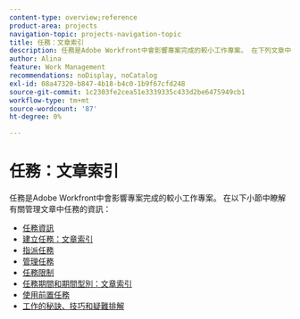 ```yaml
---
content-type: overview;reference
product-area: projects
navigation-topic: projects-navigation-topic
title: 任務：文章索引
description: 任務是Adobe Workfront中會影響專案完成的較小工作專案。 在下列文章中瞭解關於管理工作的資訊。
author: Alina
feature: Work Management
recommendations: noDisplay, noCatalog
exl-id: 08a47320-b847-4b18-b4c0-1b9f67cfd248
source-git-commit: 1c2303fe2cea51e3339335c433d2be6475949cb1
workflow-type: tm+mt
source-wordcount: '87'
ht-degree: 0%

---
```


# 任務：文章索引

<!--Audited: 01/2024-->

任務是Adobe Workfront中會影響專案完成的較小工作專案。 在以下小節中瞭解有關管理文章中任務的資訊：

* [任務資訊](../../manage-work/tasks/task-information/task-information.md)
* [建立任務：文章索引](../../manage-work/tasks/create-tasks/create-tasks-overview-1.md)
* [指派任務](../../manage-work/tasks/assign-tasks/assign-tasks-1.md)
* [管理任務](../../manage-work/tasks/manage-tasks/manage-tasks.md)
* [任務限制](../../manage-work/tasks/task-constraints/task-constraints.md)
* [任務期間和期間型別：文章索引](../../manage-work/tasks/taskdurtn/task-duration-duration-type.md)
* [使用前置任務](../../manage-work/tasks/use-prdcssrs/use-task-predecessors.md)
* [工作的秘訣、技巧和疑難排解](../../manage-work/tasks/tips-tricks-and-troubleshooting/tips-tricks-troubleshooting-tasks.md)
